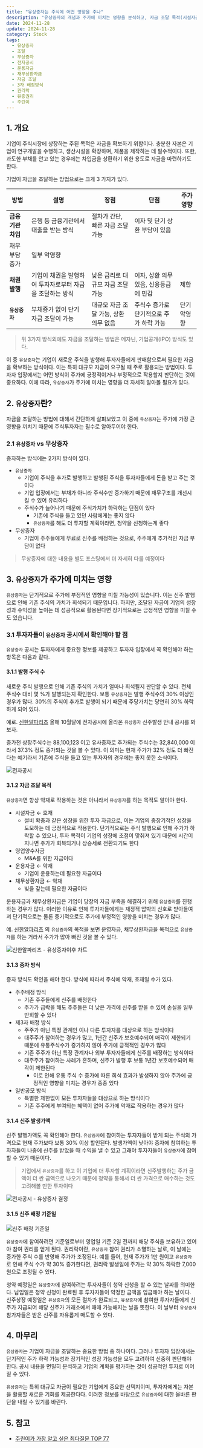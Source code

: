 ```yaml
---
title: "유상증자는 주식에 어떤 영향을 주나"
description: "유상증자의 개념과 주가에 미치는 영향을 분석하고, 자금 조달 목적(시설자금/운용자금/채무상환자금), 증자 방식(주주배정/제3자배정/일반공모), 신주 발생가액, 신주 배정 기준일과 권리락 개념을 상세히 설명합니다."
date: 2024-11-28
update: 2024-11-28
category: Stock
tags:
  - 유상증자
  - 조달
  - 무상증자
  - 전자공시
  - 운용자금
  - 채무상환자금
  - 자금 조달
  - 3자 배정방식
  - 권리락
  - 유증권리
  - 주린이
---
```


## 1. 개요

기업이 주식시장에 상장하는 주된 목적은 자금을 확보하기 위함이다. 충분한 자본은 기업이 연구개발을 수행하고, 생산시설을 확장하며, 제품을 제작하는 데 필수적이다. 또한, 과도한 부채를 안고 있는 경우에는 차입금을 상환하기 위한 용도로 자금을 마련하기도 한다.

기업이 자금을 조달하는 방법으로는 크게 3 가지가 있다.

| **방법**          | 설명                                                     | **장점**                              | **단점**                                | 주가 영향   |
| ----------------- | -------------------------------------------------------- | ------------------------------------- | --------------------------------------- | ----------- |
| **금융기관 차입** | 은행 등 금융기관에서 대출을 받는 방식                    | 절차가 간단, 빠른 자금 조달 가능      | 이자 및 단기 상환 부담이 있음           |             |
| 재무 부담 증가    | 일부 악영향                                              |                                       |                                         |             |
| **채권 발행**     | 기업이 채권을 발행하여 투자자로부터 자금을 조달하는 방식 | 낮은 금리로 대규모 자금 조달 가능     | 이자, 상환 의무 있음, 신용등급에 민감   | 제한        |
| **`유상증자`**    | 부채증가 없이 단기 자금 조달이 가능                      | 대규모 자금 조달 가능, 상환 의무 없음 | 주식수 증가로 단기적으로 주가 하락 가능 | 단기 악영향 |

> 위 3가지 방식외에도 자금을 조달하는 방법은 메자닌, 기업공개(IPO) 방식도 있다.

이 중 `유상증자`는 기업이 새로운 주식을 발행해 투자자들에게 판매함으로써 필요한 자금을 확보하는 방식이다. 이는 특히 대규모 자금이 요구될 때 주로 활용되는 방법이다. 투자자 입장에서는 어떤 방식이 주가에 긍정적이거나 부정적으로 작용할지 판단하는 것이 중요하다. 이에 따라, `유상증자`가 주가에 미치는 영향을 더 자세히 알아볼 필요가 있다.

## 2. `유상증자`란?

자금을 조달하는 방법에 대해서 간단하게 살펴보았고 이 중에 `유상증자`는 주가에 가장 큰 영향을 끼치기 때문에 주식투자자는 필수로 알아두어야 한다.

### 2.1 `유상증자` vs 무상증자

증자하는 방식에는 2가지 방식이 있다.

- `유상증자`
  - 기업이 주식을 추가로 발행하고 발행된 주식을 투자자들에게 돈을 받고 주는 것이다
  - 기업 입장에서는 부채가 아니라 주식수만 증가하기 때문에 재무구조를 개선시킬 수 있어 유리하다
  - 주식수가 늘어나기 때문에 주식가치가 하락하는 단점이 있다
    - 기존에 주식을 들고 있던 사람에게는 좋지 않다
    - `유상증자`를 해도 더 투자할 계획이라면, 청약을 신청하는게 좋다
- 무상증자
  - 기업이 주주들에게 무료로 신주를 배정하는 것으로, 주주에게 추가적인 자금 부담이 없다

> 무상증자에 대한 내용을 별도 포스팅에서 더 자세히 다룰 예정이다

## 3. `유상증자`가 주가에 미치는 영향

`유상증자`는 단기적으로 주가에 부정적인 영향을 미칠 가능성이 있습니다. 이는 신주 발행으로 인해 기존 주식의 가치가 희석되기 때문입니다. 하지만, 조달된 자금이 기업의 성장성과 수익성을 높이는 데 성공적으로 활용된다면 장기적으로는 긍정적인 영향을 미칠 수도 있습니다.

### 3.1  투자자들이 `유상증자` 공시에서 확인해야 할 점

`유상증자` 공시는 투자자에게 중요한 정보를 제공하고 투자자 입장에서 꼭 확인해야 하는 항목은 다음과 같다.

#### 3.1.1 발행 주식 수

새로운 주식 발행으로 인해 기존 주식의 가치가 얼마나 희석될지 판단할 수 있다. 전체 주식수 대비 몇 %가 발행되는지 확인한다. 보통 `유상증자`는 발행 주식수의 30% 이상인 경우가 많다. 30%의 주식이 추가로 발행이 되기 때문에 주당가치는 당연히 30% 하락하게 되어 있다.

예로. [신한알파리츠](https://finance.naver.com/item/dart.naver?code=293940) 올해 10월달에 전자공시에 올라온 `유상증자` 신주발생 안내 공시를 봐보자.

증가전 상장주식수는 88,100,123 이고 유사증자로 추가되는 주식수는 32,840,000 이라서 37.3% 정도 증가되는 것을 볼 수 있다. 이 의미는 현재 주가가 32% 정도 더 빠진 다는 예기라서 기존에 주식을 들고 있는 투자자의 경우에는 좋지 못한 소식이다.

![전자공시](image-20241128215021224.png)

#### 3.1.2 자금 조달 목적

`유상증자`면 항상 악재로 작용하는 것은 아니라서 `유상증자`를 하는 목적도 알아야 한다.

- 시설자금 ← 호재
  - 설비 확충과 같은 성장을 위한 투자 자금으로, 이는 기업의 중장기적인 성장을 도모하는 데 긍정적으로 작용한다. 단기적으로는 주식 발행으로 인해 주가가 하락할 수 있으나, 투자 목적이 기업의 성장에 초점이 맞춰져 있기 때문에 시간이 지나면 주가가 회복되거나 상승세로 전환되기도 한다
- 영업양수자금
  - M&A를 위한 자금이다
- 운용자금 ← 악재
  - 기업이 운용하는데 필요한 자금이다
- 채무상환자금 ← 악재
  - 빚을 갚는데 필요한 자금이다

운용자금과 채무상환자금은 기업이 당장의 자금 부족을 해결하기 위해 `유상증자`를 진행하는 경우가 많다. 이러한 이유로 인해 투자자들에게는 재정적 압박의 신호로 받아들여져 단기적으로는 물론 중기적으로도 주가에 부정적인 영향을 미치는 경우가 많다.

예. [신한알파리츠](https://finance.naver.com/item/dart.naver?code=293940) 의 `유상증자`의 목적을 보면 운영자금, 채무상환자금을 목적으로 `유상증자`를 하는 거라서 주가가 많아 빠진 것을 볼 수 있다.

![신한알파리츠 - 유상증자이후 차트](image-20241128215049708.png)

#### 3.1.3 증자 방식

증자 방식도 확인을 해야 한다. 방식에 따라서 주식에 악재, 호재일 수가 있다.

- 주주배정 방식
  - 기존 주주들에게 신주를 배정한다
  - 주가가 급락을 해도 주주들은 더 낮은 가격에 신주를 받을 수 있어 손실을 일부 만회할 수 있다
- 제3자 배정 방식
  - 주주가 아닌 특정 관계인 이나 다른 투자자를 대상으로 하는 방식이다
  - 대주주가 참여하는 경우가 많고, 1년간 신주가 보호예수되어 매각이 제한되기 때문에 유통주식수가 증가하지 않아 주가에 긍적적인 경우가 많다
  - 기존 주주가 아닌 특정 관계자나 외부 투자자들에게 신주를 배정하는 방식이다
  - 대주주가 참여하는 사례가 흔하며, 신주가 발행 후 보통 1년간 보호예수되어 매각이 제한된다
    - 이로 인해 유통 주식 수 증가에 따른 희석 효과가 발생하지 않아 주가에 긍정적인 영향을 미치는 경우가 종종 있다
- 일반공모 방식
  - 특별한 제한없이 모든 투자자들을 대상으로 하는 방식이다
  - 기존 주주에게 부여되는 혜택이 없어 주가에 악재로 작용하는 경우가 많다

#### 3.1.4 신주 발생가액

신주 발행가액도 꼭 확인해야 한다. `유상증자`에 참여하는 투자자들이 받게 되는 주식의 가격으로 현재 주가보다 보통 30% 이상 할인된다. 발생가액이 낮아야 증자에 참여하는 투자자들이 나중에 신주를 받았을 때 수익을 낼 수 있고 그래야 투자자들이 `유상증자`에 참여할 수 있기 때문이다.

> 기업에서 `유상증자`를 하고 이 기업에 더 투자할 계획이라면 신주발행하는 주가 금액이 더 싼 금액으로 나오기 때문에 청약을 통해서 더 싼 가격으로 매수하는 것도 고려해볼 만한 투자이다

![전자공시 - 유상증자 결정](image-20241128215110900.png)

#### 3.1.5 신주 배정 기준일

![신주 배정 기준일](image-20241128215140412.png)

`유상증자`에 참여하려면 기준일로부터 영업일 기준 2일 전까지 해당 주식을 보유하고 있어야 참여 권리를 얻게 된다. 권리락이란, `유상증자` 참여 권리가 소멸하는 날로, 이 날에는 증가한 주식 수를 반영해 주가가 조정된다. 예를 들어, 현재 주가가 1만 원이고 `유상증자`로 인해 주식 수가 약 30% 증가한다면, 권리락 발생일에 주가는 약 30% 하락한 7,000원으로 조정될 수 있다.

청약 예정일은 `유상증자`에 참여하려는 투자자들이 청약 신청을 할 수 있는 날짜를 의미한다. 납입일은 청약 신청이 완료된 후 투자자들이 약정한 금액을 입금해야 하는 날이다. 신주상장 예정일은 `유상증자`의 모든 절차가 완료되고, `유상증자`에 참여한 투자자들에게 신주가 지급되어 해당 신주가 거래소에서 매매 가능해지는 날을 뜻한다. 이 날부터 `유상증자` 참가자들은 받은 신주를 자유롭게 매도할 수 있다.

## 4. 마무리

`유상증자`는 기업이 자금을 조달하는 중요한 방법 중 하나이다. 그러나 투자자 입장에서는 단기적인 주가 하락 가능성과 장기적인 성장 가능성을 모두 고려하여 신중히 판단해야 한다. 공시 내용을 면밀히 분석하고 기업의 계획을 평가하는 것이 성공적인 투자로 이어질 수 있다.

`유상증자`는 특히 대규모 자금이 필요한 기업에게 중요한 선택지이며, 투자자에게는 자본을 활용할 새로운 기회를 제공한다다. 이러한 정보를 바탕으로 `유상증자`에 대한 올바른 판단을 내릴 수 있기를 바란다.

## 5. 참고

- [주린이가 가장 알고 싶은 최다질문 TOP 77](https://ridibooks.com/books/236000504?_s=search&_q=주린이가&_rdt_sid=SearchBookList)
